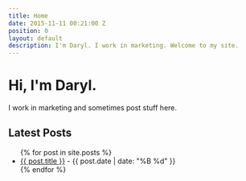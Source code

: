 ```yaml
---
title: Home
date: 2015-11-11 00:21:00 Z
position: 0
layout: default
description: I'm Daryl. I work in marketing. Welcome to my site.
---
```


# Hi, I'm Daryl.

I work in marketing and sometimes post stuff here.



## Latest Posts

  <ul class="latest-posts">
  {% for post in site.posts %}
    <li>
      <a href="{{ post.url }}">{{ post.title }}</a> - <time datetime="{{ post.date | date_to_xmlschema }}" itemprop="datePublished">{{ post.date | date: "%B %d" }}</time>
    </li>
  {% endfor %}
  </ul>

